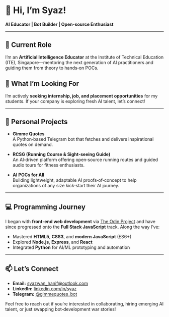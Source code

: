 # 👋 Hi, I’m Syaz!

**AI Educator | Bot Builder | Open‑source Enthusiast**

---

## 🌱 Current Role
I’m an **Artificial Intelligence Educator** at the Institute of Technical Education (ITE), Singapore—mentoring the next generation of AI practitioners and guiding them from theory to hands‑on POCs.

## 🤝 What I’m Looking For
I’m actively **seeking internship, job, and placement opportunities** for my students. If your company is exploring fresh AI talent, let’s connect!

---

## 🔭 Personal Projects

- **Gimme Quotes**  
  A Python‑based Telegram bot that fetches and delivers inspirational quotes on demand.

- **RCSG (Running Course & Sight‑seeing Guide)**  
  An AI‑driven platform offering open‑source running routes and guided audio tours for fitness enthusiasts.

- **AI POCs for All**  
  Building lightweight, adaptable AI proofs‑of‑concept to help organizations of any size kick‑start their AI journey.

---

## 💻 Programming Journey

I began with **front‑end web development** via [The Odin Project](https://www.theodinproject.com/) and have since progressed onto the **Full Stack JavaScript** track. Along the way I’ve:

- Mastered **HTML5**, **CSS3**, and **modern JavaScript** (ES6+)
- Explored **Node.js**, **Express**, and **React**
- Integrated **Python** for AI/ML prototyping and automation

---

## 📫 Let’s Connect

- **Email:** syazwan_hanif@outlook.com  
- **LinkedIn:** [linkedin.com/in/syaz](https://www.linkedin.com/in/syazwan_hanif)  
- **Telegram:** [@gimmequotes_bot](https://t.me/gimmequotes_bot)  

Feel free to reach out if you’re interested in collaborating, hiring emerging AI talent, or just swapping bot‑development war stories!  


<!--
**nawzaysfinah/nawzaysfinah** is a ✨ _special_ ✨ repository because its `README.md` (this file) appears on your GitHub profile.

Here are some ideas to get you started:

- 🔭 Currently working on Gimme Quotes
- 🌱 I’m currently learning Python, JavaScript, p5, React.
**- 👯 I’m looking to collaborate on ...
**- 🤔 I’m looking for help with ...
**- 💬 Ask me about ...
**- 📫 How to reach me: ...
-->
